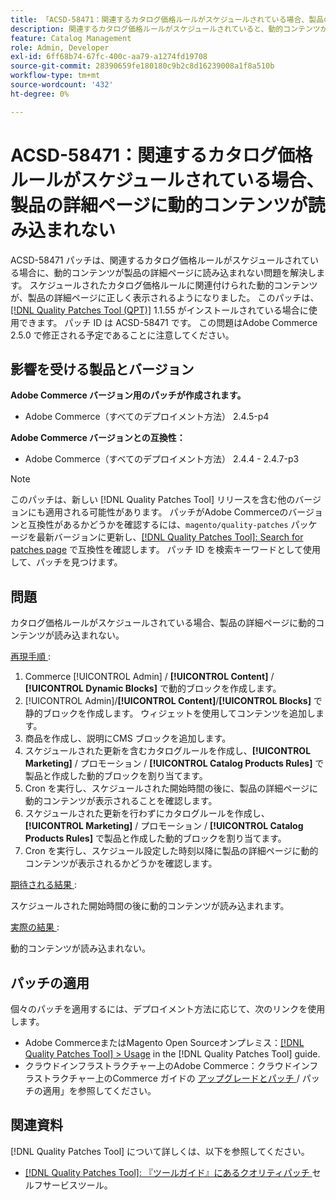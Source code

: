 ```yaml
---
title: 「ACSD-58471：関連するカタログ価格ルールがスケジュールされている場合、製品の詳細ページに動的コンテンツが読み込まれない」
description: 関連するカタログ価格ルールがスケジュールされていると、動的コンテンツが商品の詳細ページに読み込めないAdobe Commerceの問題を修正するために、ACSD-58471 パッチを適用してください。
feature: Catalog Management
role: Admin, Developer
exl-id: 6ff68b74-67fc-400c-aa79-a1274fd19708
source-git-commit: 28390659fe180180c9b2c8d16239008a1f8a510b
workflow-type: tm+mt
source-wordcount: '432'
ht-degree: 0%

---
```


# ACSD-58471：関連するカタログ価格ルールがスケジュールされている場合、製品の詳細ページに動的コンテンツが読み込まれない

ACSD-58471 パッチは、関連するカタログ価格ルールがスケジュールされている場合に、動的コンテンツが製品の詳細ページに読み込まれない問題を解決します。 スケジュールされたカタログ価格ルールに関連付けられた動的コンテンツが、製品の詳細ページに正しく表示されるようになりました。 このパッチは、[[!DNL Quality Patches Tool (QPT)]](/help/tools/quality-patches-tool/quality-patches-tool-to-self-serve-quality-patches.md) 1.1.55 がインストールされている場合に使用できます。 パッチ ID は ACSD-58471 です。 この問題はAdobe Commerce 2.5.0 で修正される予定であることに注意してください。

## 影響を受ける製品とバージョン

**Adobe Commerce バージョン用のパッチが作成されます。**
* Adobe Commerce（すべてのデプロイメント方法） 2.4.5-p4

**Adobe Commerce バージョンとの互換性：**
* Adobe Commerce（すべてのデプロイメント方法） 2.4.4 - 2.4.7-p3

>[!NOTE]
>
>このパッチは、新しい [!DNL Quality Patches Tool] リリースを含む他のバージョンにも適用される可能性があります。 パッチがAdobe Commerceのバージョンと互換性があるかどうかを確認するには、`magento/quality-patches` パッケージを最新バージョンに更新し、[[!DNL Quality Patches Tool]: Search for patches page](https://experienceleague.adobe.com/tools/commerce-quality-patches/index.html?lang=ja) で互換性を確認します。 パッチ ID を検索キーワードとして使用して、パッチを見つけます。

## 問題

カタログ価格ルールがスケジュールされている場合、製品の詳細ページに動的コンテンツが読み込まれない。

<u> 再現手順 </u>:

1. Commerce [!UICONTROL Admin] / **[!UICONTROL Content]** / **[!UICONTROL Dynamic Blocks]** で動的ブロックを作成します。
1. [!UICONTROL Admin]/**[!UICONTROL Content]**/**[!UICONTROL Blocks]** で静的ブロックを作成します。 ウィジェットを使用してコンテンツを追加します。
1. 商品を作成し、説明にCMS ブロックを追加します。
1. スケジュールされた更新を含むカタログルールを作成し、**[!UICONTROL Marketing]** / プロモーション / **[!UICONTROL Catalog Products Rules]** で製品と作成した動的ブロックを割り当てます。
1. Cron を実行し、スケジュールされた開始時間の後に、製品の詳細ページに動的コンテンツが表示されることを確認します。
1. スケジュールされた更新を行わずにカタログルールを作成し、**[!UICONTROL Marketing]** / プロモーション / **[!UICONTROL Catalog Products Rules]** で製品と作成した動的ブロックを割り当てます。
1. Cron を実行し、スケジュール設定した時刻以降に製品の詳細ページに動的コンテンツが表示されるかどうかを確認します。


<u> 期待される結果 </u>:

スケジュールされた開始時間の後に動的コンテンツが読み込まれます。

<u> 実際の結果 </u>:

動的コンテンツが読み込まれない。

## パッチの適用

個々のパッチを適用するには、デプロイメント方法に応じて、次のリンクを使用します。

* Adobe CommerceまたはMagento Open Sourceオンプレミス：[[!DNL Quality Patches Tool] > Usage](/help/tools/quality-patches-tool/usage.md) in the [!DNL Quality Patches Tool] guide.
* クラウドインフラストラクチャー上のAdobe Commerce：クラウドインフラストラクチャー上のCommerce ガイドの [ アップグレードとパッチ ](https://experienceleague.adobe.com/docs/commerce-cloud-service/user-guide/develop/upgrade/apply-patches.html?lang=ja)/ パッチの適用」を参照してください。


## 関連資料

[!DNL Quality Patches Tool] について詳しくは、以下を参照してください。

* [[!DNL Quality Patches Tool]: 『ツールガイド』にあるクオリティパッチ ](/help/tools/quality-patches-tool/quality-patches-tool-to-self-serve-quality-patches.md) セルフサービスツール。
